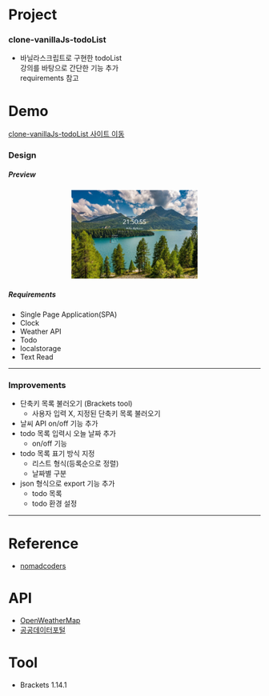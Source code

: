 # Project
### clone-vanillaJs-todoList
- 바닐라스크립트로 구현한 todoList  
강의를 바탕으로 간단한 기능 추가   
requirements 참고  

# Demo
[clone-vanillaJs-todoList 사이트 이동](https://leedokchidok19.github.io/clone-vanillaJs-todoList/)

### Design
##### Preview
<p align="center">
    <img src="images/preview.png" width="50%" height="auto" title="todoList" alt="preview"></img>
</p>
   
##### Requirements
+ Single Page Application(SPA)
+ Clock
+ Weather API
+ Todo
+ localstorage
+ Text Read
---
### Improvements
+ 단축키 목록 불러오기 (Brackets tool)
    - 사용자 입력 X, 지정된 단축키 목록 불러오기
+ 날씨 API on/off 기능 추가
+ todo 목록 입력시 오늘 날짜 추가
    - on/off 기능
+ todo 목록 표기 방식 지정
    - 리스트 형식(등록순으로 정렬)
    - 날짜별 구분
+ json 형식으로 export 기능 추가
    - todo 목록
    - todo 환경 설정
---
# Reference
+ [nomadcoders](https://nomadcoders.co/)

# API
+ [OpenWeatherMap](https://openweathermap.org/)
+ [공공데이터포털](https://www.data.go.kr/tcs/dss/selectApiDataDetailView.do?publicDataPk=15084084)

# Tool
+ Brackets 1.14.1

